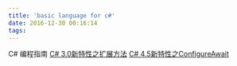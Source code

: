 ```yaml
---
title: 'basic language for c#'
date: 2016-12-30 00:16:14
tags:
---
```

C# 编程指南
[C# 3.0新特性之扩展方法](https://msdn.microsoft.com/zh-cn/library/bb383977.aspx)
[C# 4.5新特性之ConfigureAwait](https://msdn.microsoft.com/zh-cn/library/system.threading.tasks.task.configureawait(v=vs.110).aspx)
